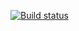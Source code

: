 [![Build status](https://ci.appveyor.com/api/projects/status/f8uemmink21ltiw1?svg=true)](https://ci.appveyor.com/project/Khumax/patterns-p1)
